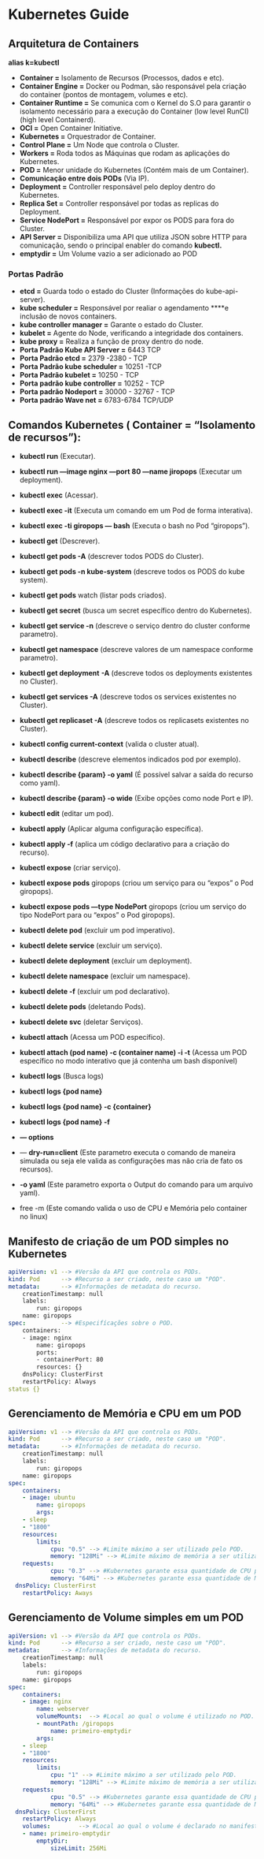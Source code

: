 # Kubernetes Guide

## Arquitetura de Containers

**alias k=kubectl**

- **Container =** Isolamento de Recursos (Processos, dados e etc).
- **Container Engine =** Docker ou Podman, são responsável pela criação do container (pontos de montagem, volumes e etc).
- **Container Runtime =** Se comunica com o Kernel do S.O para garantir o isolamento necessário para a execução do Container (low level RunCI) (high level Containerd).
- **OCI =** Open Container Initiative.
- **Kubernetes =** Orquestrador de Container.
- **Control Plane =** Um Node que controla o Cluster.
- **Workers =** Roda todos as Máquinas que rodam as aplicações do Kubernetes.
- **POD =** Menor unidade do Kubernetes (Contém mais de um Container).
- **Comunicação entre dois PODs** (Via IP).
- **Deployment =** Controller responsável pelo deploy dentro do Kubernetes.
- **Replica Set =** Controller responsável por todas as replicas do Deployment.
- **Service NodePort =** Responsável por expor os PODS para fora do Cluster.
- **API Server =** Disponibiliza uma API que utiliza JSON sobre HTTP para comunicação, sendo o principal enabler do comando **kubectl.**
- **emptydir =** Um Volume vazio a ser adicionado ao POD

### Portas Padrão

- **etcd =** Guarda todo o estado do Cluster (Informações do kube-api-server).
- **kube scheduler =** Responsável por realiar o agendamento ****e inclusão de novos containers.
- **kube controller manager =** Garante o estado do Cluster.
- **kubelet =** Agente do Node, verificando a integridade dos containers.
- **kube proxy =** Realiza a função de proxy dentro do node.
- **Porta Padrão Kube API Server =** 6443 TCP
- **Porta Padrão etcd =** 2379 -2380 - TCP
- **Porta Padrão kube scheduler =** 10251 -TCP
- **Porta Padrão kubelet =** 10250 - TCP
- **Porta padrão  kube controller =** 10252 - TCP
- **Porta padrão Nodeport =** 30000 - 32767 - TCP
- **Porta padrão Wave net =** 6783-6784 TCP/UDP

## Comandos Kubernetes ( Container = “Isolamento de recursos”):

- **kubectl run** (Executar).
- **kubectl run —image nginx —port 80 —name jiropops** (Executar um deployment).

- **kubectl exec** (Acessar).
- **kubectl exec -it** (Executa um comando em um Pod de forma interativa).
- **kubectl exec -ti giropops — bash** (Executa o bash no Pod “giropops”).

- **kubectl get** (Descrever).
- **kubectl get pods -A** (descrever todos PODS do Cluster).
- **kubectl get pods -n kube-system** (descreve todos os PODS do kube system).
- **kubectl get pods** watch (listar pods criados).
- **kubectl get secret** (busca um secret específico dentro do Kubernetes).
- **kubectl get service -n** (descreve o serviço dentro do cluster conforme parametro).
- **kubectl get namespace** (descreve valores de um namespace conforme parametro).
- **kubectl get deployment** ******-A****** (descreve todos os deployments existentes no Cluster).
- **kubectl get services -A** (descreve todos os services existentes no Cluster).
- **kubectl get replicaset -A** (descreve todos os replicasets existentes no Cluster).

- **kubectl config current-context** (valida o cluster atual).

- **kubectl describe** (descreve elementos indicados pod por exemplo).
- **kubectl describe {param} -o yaml** (É possível salvar a saída do recurso como yaml).
- **kubectl describe {param} -o wide** (Exibe opções como node Port e IP).

- **kubectl edit** (editar um pod).

- **kubectl apply** (Aplicar alguma configuração específica).
- **kubectl apply -f** (aplica um código declarativo para a criação do recurso).

- **kubectl expose** (criar serviço).
- **kubectl expose pods** giropops (criou um serviço para ou “expos” o Pod giropops).
- **kubectl expose pods —type NodePort** giropops (criou um serviço do tipo NodePort para ou “expos” o Pod giropops).

- **kubectl delete pod** (excluir um pod imperativo).
- **kubectl delete service** (excluir um serviço).
- **kubectl delete deployment** (excluir um deployment).
- **kubectl delete namespace** (excluir um namespace).
- **kubectl delete -f** (excluir um pod declarativo).
- **kubectl delete pods** (deletando Pods).
- **kubectl delete svc** (deletar Serviços).

- **kubectl attach** (Acessa um POD específico).
- **kubectl attach (pod name) -c (container name) -i -t** (Acessa um POD específico no modo interativo que já contenha um bash disponível)

- **kubectl logs** (Busca logs)
- **kubectl logs {pod name}**
- **kubectl logs {pod name} -c {container}**
- **kubectl logs {pod name} -f**

- **— options**
- — **dry-run=client** (Este parametro executa o comando de maneira simulada ou seja ele valida as configurações mas não cria de fato os recursos).
- **-o yaml** (Este parametro exporta o Output do comando para um arquivo yaml).
- free -m (Este comando valida o uso de CPU e Memória pelo container no linux)

## Manifesto de criação de um POD simples no Kubernetes

```yaml
apiVersion: v1 --> #Versão da API que controla os PODs.
kind: Pod      --> #Recurso a ser criado, neste caso um "POD".
metadata:      --> #Informações de metadata do recurso.
	creationTimestamp: null
	labels:
		run: giropops
	name: giropops
spec:          --> #Especifícações sobre o POD.
	containers:
	- image: nginx
		name: giropops
		ports:
		- containerPort: 80
		resources: {}
	dnsPolicy: ClusterFirst
	restartPolicy: Always
status {}
```

## Gerenciamento de Memória e CPU em um POD

```yaml
apiVersion: v1 --> #Versão da API que controla os PODs.
kind: Pod      --> #Recurso a ser criado, neste caso um "POD".
metadata:      --> #Informações de metadata do recurso.
	creationTimestamp: null
	labels:
		run: giropops
	name: giropops
spec:
	containers:
	- image: ubuntu
		name: giropops
		args:
	- sleep
	- "1800"
	resources:
		limits:
			cpu: "0.5" --> #Limite máximo a ser utilizado pelo POD.
			memory: "128Mi" --> #Limite máximo de memória a ser utilizado pelo POD.
    requests:
			cpu: "0.3" --> #Kubernetes garante essa quantidade de CPU para o POD.
			memory: "64Mi" --> #Kubernetes garante essa quantidade de Memoria para o POD.
  dnsPolicy: ClusterFirst
	restartPolicy: Aways
```

## Gerenciamento de Volume simples em um POD

```yaml
apiVersion: v1 --> #Versão da API que controla os PODs.
kind: Pod      --> #Recurso a ser criado, neste caso um "POD".
metadata:      --> #Informações de metadata do recurso.
	creationTimestamp: null
	labels:
		run: giropops
	name: giropops
spec:
	containers:
	- image: nginx
		name: webserver
		volumeMounts:  --> #Local ao qual o volume é utilizado no POD.
		- mountPath: /giropops
			name: primeiro-emptydir 
		args:
	- sleep
	- "1800"
	resources:
		limits:
			cpu: "1" --> #Limite máximo a ser utilizado pelo POD.
			memory: "128Mi" --> #Limite máximo de memória a ser utilizado pelo POD.
    requests:
			cpu: "0.5" --> #Kubernetes garante essa quantidade de CPU para o POD.
			memory: "64Mi" --> #Kubernetes garante essa quantidade de Memoria para o POD.
  dnsPolicy: ClusterFirst
	restartPolicy: Always
	volumes:        --> #Local ao qual o volume é declarado no manifesto.
	- name: primeiro-emptydir
		emptyDir:
			sizeLimit: 256Mi
```


